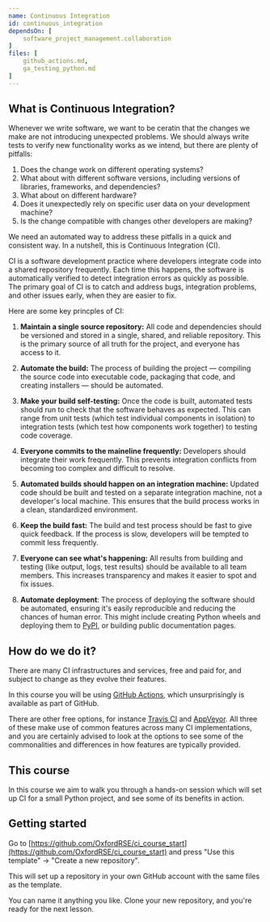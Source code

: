 ```yaml
---
name: Continuous Integration
id: continuous_integration
dependsOn: [
    software_project_management.collaboration
]
files: [
    github_actions.md,
    ga_testing_python.md
]
---
```


## What is Continuous Integration?

Whenever we write software, we want to be ceratin that the changes we make are not introducing unexpected problems.
We should always write tests to verify new functionality works as we intend, but there are plenty of pitfalls:

1. Does the change work on different operating systems?
1. What about with different software versions, including versions of libraries, frameworks, and dependencies?
1. What about on different hardware?
1. Does it unexpectedly rely on specific user data on your development machine?
1. Is the change compatible with changes other developers are making?

We need an automated way to address these pitfalls in a quick and consistent way.
In a nutshell, this is Continuous Integration (CI).

CI is a software development practice where developers integrate code into a shared repository frequently.
Each time this happens, the software is automatically verified to detect integration errors as quickly as possible.
The primary goal of CI is to catch and address bugs, integration problems, and other issues early, when they are easier to fix.

Here are some key princples of CI:

1. **Maintain a single source repository:** All code and dependencies should be versioned and stored in a single, shared, and reliable repository. This is the primary source of all truth for the project, and everyone has access to it.

1. **Automate the build:** The process of building the project — compiling the source code into executable code, packaging that code, and creating installers — should be automated.

1. **Make your build self-testing:** Once the code is built, automated tests should run to check that the software behaves as expected. This can range from unit tests (which test individual components in isolation) to integration tests (which test how components work together) to testing code coverage.

1. **Everyone commits to the maineline frequently:** Developers should integrate their work frequently. This prevents integration conflicts from becoming too complex and difficult to resolve.

1. **Automated builds should happen on an integration machine:** Updated code should be built and tested on a separate integration machine, not a developer's local machine. This ensures that the build process works in a clean, standardized environment.

1. **Keep the build fast:** The build and test process should be fast to give quick feedback. If the process is slow, developers will be tempted to commit less frequently.

1. **Everyone can see what's happening:** All results from building and testing (like output, logs, test results) should be available to all team members. This increases transparency and makes it easier to spot and fix issues.

1. **Automate deployment**: The process of deploying the software should be automated, ensuring it's easily reproducible and reducing the chances of human error. This might include creating Python wheels and deploying them to [PyPI](https://pypi.org/), or building public documentation pages.


## How do we do it?

There are many CI infrastructures and services, free and paid for, and subject to change as they evolve their features.

In this course you will be using [GitHub Actions](https://github.com/features/actions), which unsurprisingly is available as part of GitHub.

There are other free options, for instance [Travis CI](https://travis-ci.com/) and [AppVeyor](https://www.appveyor.com/).
All three of these make use of common features across many CI implementations, and you are certainly advised to look at the options to see some of the commonalities and differences in how features are typically provided.


## This course

In this course we aim to walk you through a hands-on session which will set up CI for a small Python project, and see some of its benefits in action.


## Getting started

Go to [https://github.com/OxfordRSE/ci_course_start](https://github.com/OxfordRSE/ci_course_start) and press "Use this template" -> "Create a new repository".

This will set up a repository in your own GitHub account with the same files as the template.

You can name it anything you like.
Clone your new repository, and you're ready for the next lesson.
